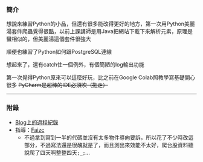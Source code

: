 ### 簡介
想說來練習Python的小品，但還有很多能改得更好的地方，第一次用Python美麗湯套件爬蟲覺得很酷，以前上課講師是用Java把網站下載下來解析元素，原理是蠻相似的，但美麗湯這個套件很強大

順便也練習了Python如何跟PostgreSQL連線

想起來了，還有catch住一個例外，有個簡陋的log輸出功能

第一次覺得Python原來可以這麼好玩，比之前在Google Colab照教學寫基礎開心很多 ~~PyCharm是超棒的IDE必須吹（拖走）~~

***
### 附錄
- [Blog上的過程紀錄](https://crystalc.tiddlyhost.com/#20230307~08%20Python%E5%B9%BC%E5%85%92%E7%8F%AD%EF%BC%88%E5%88%AA%E9%99%A4%E7%B7%9A%EF%BC%89%20%26%E8%B3%87%E6%96%99%E5%AD%98%E5%85%A5PostgreSQL%E8%B3%87%E6%96%99%E8%A1%A8)
- 指導：[Faizc](https://github.com/faiz135753)
  - 不過拿到寫到一半的代碼並沒有太多物件導向要訴，所以花了不少時改這部分，不過寫法還是很醜就是了，而且測出來效能不太好，爬台股資料聽說爬了四天啊整整四天`;_;`...